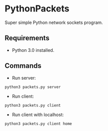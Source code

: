 # PythonPackets
Super simple Python network sockets program.

## Requirements
- Python 3.0 installed. 

## Commands
- Run server:
```
python3 packets.py server
```
- Run client:
```
python3 packets.py client
```
- Run client with localhost: 
```
python3 packets.py client home
``` 

